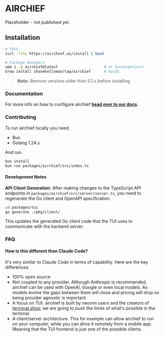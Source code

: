 # AIRCHIEF

Placeholder - not published yet.

## Installation

```bash
# YOLO
curl -fsSL https://airchief.ai/install | bash

# Package managers
npm i -g airchief@latest                     # or bun/pnpm/yarn
brew install shaneholloman/tap/airchief      # macOS
```

> **Note:** Remove versions older than 0.1.x before installing

### Documentation

For more info on how to configure airchief [**head over to our docs**](https://airchief.ai/docs).

### Contributing

To run airchief locally you need.

- Bun
- Golang 1.24.x

And run.

```bash
bun install
bun run packages/airchief/src/index.ts
```

#### Development Notes

**API Client Generation**: After making changes to the TypeScript API endpoints in `packages/airchief/src/server/server.ts`, you need to regenerate the Go client and OpenAPI specification:

```bash
cd packages/tui
go generate ./pkg/client/
```

This updates the generated Go client code that the TUI uses to communicate with the backend server.

### FAQ

#### How is this different than Claude Code?

It's very similar to Claude Code in terms of capability. Here are the key differences:

- 100% open source
- Not coupled to any provider. Although Anthropic is recommended, airchief can be used with OpenAI, Google or even local models. As models evolve the gaps between them will close and pricing will drop so being provider agnostic is important.
- A focus on TUI. airchief is built by neovim users and the creators of [terminal.shop](https://terminal.shop); we are going to push the limits of what's possible in the terminal.
- A client/server architecture. This for example can allow airchief to run on your computer, while you can drive it remotely from a mobile app. Meaning that the TUI frontend is just one of the possible clients.
